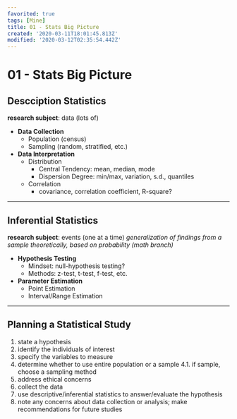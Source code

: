```yaml
---
favorited: true
tags: [Mine]
title: 01 - Stats Big Picture
created: '2020-03-11T18:01:45.813Z'
modified: '2020-03-12T02:35:54.442Z'
---
```


# 01 - Stats Big Picture

## Descciption Statistics
**research subject**: data (lots of)

- **Data Collection**
  - Population (census)
  - Sampling (random, stratified, etc.)
- **Data Interpretation**
  - Distribution
    - Central Tendency: mean, median, mode
    - Dispersion Degree: min/max, variation, s.d., quantiles
  - Correlation
    - covariance, correlation coefficient, R-square?

-----
## Inferential Statistics
**research subject**: events (one at a time)
*generalization of findings from a sample*
*theoretically, based on probability (math branch)*

- **Hypothesis Testing**
  - Mindset: null-hypothesis testing?
  - Methods: z-test, t-test, f-test, etc.
- **Parameter Estimation**
  - Point Estimation
  - Interval/Range Estimation

-----
## Planning a Statistical Study
1. state a hypothesis
2. identify the individuals of interest
3. specify the variables to measure
4. determine whether to use entire population or a sample
  4.1. if sample, choose a sampling method
5. address ethical concerns
6. collect the data
7. use descriptive/inferential statistics to answer/evaluate the hypothesis
8. note any concerns about data collection or analysis; make recommendations for future studies
